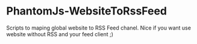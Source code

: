 PhantomJs-WebsiteToRssFeed
==========================

Scripts to maping global website to RSS Feed chanel. Nice if you want use website without RSS and your feed client ;)